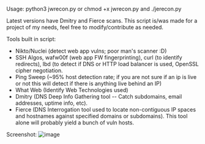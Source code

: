 Usage: python3 jwrecon.py 
or
chmod +x jwrecon.py and ./jerecon.py

Latest versions have Dmitry and Fierce scans.  This script is/was made for a project of my needs, feel free to modify/contribute as needed.

Tools built in script:
- Nikto/Nuclei (detect web app vulns; poor man's scanner :D)
- SSH Algos, wafw00f (web app FW fingerprinting), curl (to identify redirects), lbd (to detect if DNS or HTTP load balancer is used, OpenSSL cipher negotiation.
- Ping Sweep (~95% host detection rate; if you are not sure if an ip is live or not this will detect if there is anything live behind an IP)
- What Web (Identify Web Technologies used)
- Dmitry (DNS  Deep Info Gathering tool -- Catch subdomains, email addresses, uptime info, etc).
- Fierce (DNS Interrogation tool used to locate non-contiguous IP spaces and hostnames against specified domains or subdomains).  This tool alone will probably yield a bunch of vuln hosts.

Screenshot:
![image](https://github.com/user-attachments/assets/bc0a4408-2132-4650-90de-8b5dd5d917d9)
